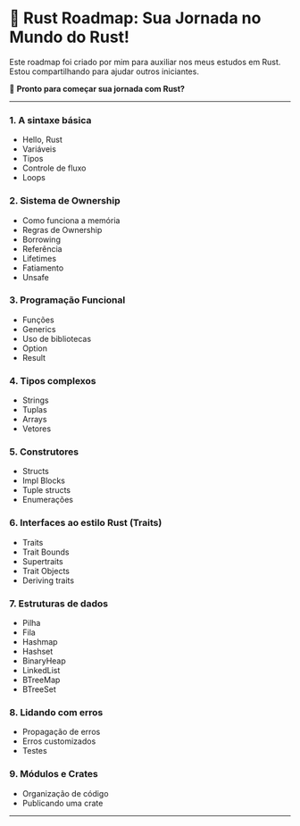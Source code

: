 # 🦀 **Rust Roadmap: Sua Jornada no Mundo do Rust!**  

Este roadmap foi criado por mim para auxiliar nos meus estudos em Rust.
Estou compartilhando para ajudar outros iniciantes.

🚀 **Pronto para começar sua jornada com Rust?**

---


### **1. A sintaxe básica**
- Hello, Rust
- Variáveis
- Tipos
- Controle de fluxo
- Loops

### **2. Sistema de Ownership**
- Como funciona a memória
- Regras de Ownership
- Borrowing
- Referência
- Lifetimes
- Fatiamento
- Unsafe

### **3. Programação Funcional**
- Funções
- Generics
- Uso de bibliotecas
- Option
- Result

### **4. Tipos complexos**
- Strings
- Tuplas
- Arrays
- Vetores

### **5. Construtores**
- Structs
- Impl Blocks
- Tuple structs
- Enumerações

### **6. Interfaces ao estilo Rust (Traits)**
- Traits
- Trait Bounds
- Supertraits
- Trait Objects
- Deriving traits

### **7. Estruturas de dados**
- Pilha
- Fila
- Hashmap
- Hashset
- BinaryHeap
- LinkedList
- BTreeMap
- BTreeSet

### **8. Lidando com erros**
- Propagação de erros
- Erros customizados
- Testes

### **9. Módulos e Crates**
- Organização de código
- Publicando uma crate

---
